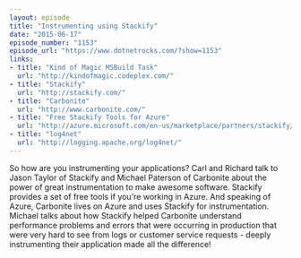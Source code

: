 ```yaml
---
layout: episode
title: "Instrumenting using Stackify"
date: "2015-06-17"
episode_number: "1153"
episode_url: "https://www.dotnetrocks.com/?show=1153"
links:
- title: "Kind of Magic MSBuild Task"
  url: "http://kindofmagic.codeplex.com/"
- title: "Stackify"
  url: "http://stackify.com/"
- title: "Carbonite"
  url: "http://www.carbonite.com/"
- title: "Free Stackify Tools for Azure"
  url: "http://azure.microsoft.com/en-us/marketplace/partners/stackify/stackify-free/"
- title: "log4net"
  url: "http://logging.apache.org/log4net/"
---
```


So how are you instrumenting your applications? Carl and Richard talk to Jason Taylor of Stackify and Michael Paterson of Carbonite about the power of great instrumentation to make awesome software. Stackify provides a set of free tools if you're working in Azure. And speaking of Azure, Carbonite lives on Azure and uses Stackify for instrumentation. Michael talks about how Stackify helped Carbonite understand performance problems and errors that were occurring in production that were very hard to see from logs or customer service requests - deeply instrumenting their application made all the difference!
